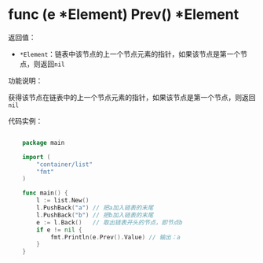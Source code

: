 # func (e *Element) Prev() *Element

返回值：

- `*Element`：链表中该节点的上一个节点元素的指针，如果该节点是第一个节点，则返回`nil`

功能说明：

获得该节点在链表中的上一个节点元素的指针，如果该节点是第一个节点，则返回`nil`

代码实例：

```go

	package main

	import (
		"container/list"
		"fmt"
	)

	func main() {
		l := list.New()
		l.PushBack("a") // 把a加入链表的末尾
		l.PushBack("b") // 把b加入链表的末尾
		e := l.Back()   // 取出链表开头的节点，即节点b
		if e != nil {
			fmt.Println(e.Prev().Value) // 输出：a
		}
	}

```